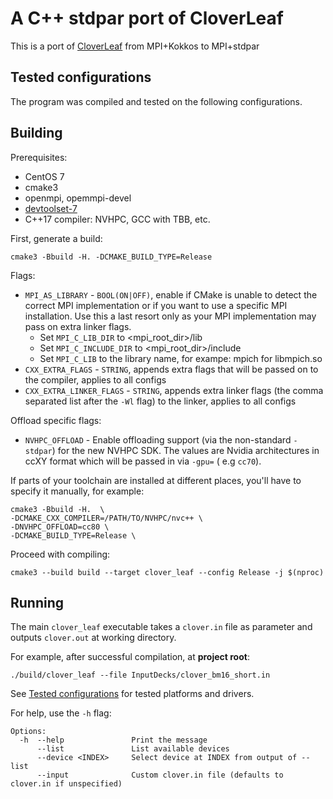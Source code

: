 # A C++ stdpar port of CloverLeaf

This is a port of [CloverLeaf](https://github.com/UoB-HPC/cloverleaf_kokkos) from MPI+Kokkos to
MPI+stdpar

## Tested configurations

The program was compiled and tested on the following configurations.

## Building

Prerequisites:

* CentOS 7
* cmake3
* openmpi, opemmpi-devel
* [devtoolset-7](https://www.softwarecollections.org/en/scls/rhscl/devtoolset-7/)
* C++17 compiler: NVHPC, GCC with TBB, etc.

First, generate a build:

    cmake3 -Bbuild -H. -DCMAKE_BUILD_TYPE=Release  

Flags:

* `MPI_AS_LIBRARY` - `BOOL(ON|OFF)`, enable if CMake is unable to detect the correct MPI
  implementation or if you want to use a specific MPI installation. Use this a last resort only as
  your MPI implementation may pass on extra linker flags.
    * Set `MPI_C_LIB_DIR` to  <mpi_root_dir>/lib
    * Set `MPI_C_INCLUDE_DIR` to  <mpi_root_dir>/include
    * Set `MPI_C_LIB` to the library name, for exampe: mpich for libmpich.so
* `CXX_EXTRA_FLAGS` - `STRING`, appends extra flags that will be passed on to the compiler, applies
  to all configs
* `CXX_EXTRA_LINKER_FLAGS` - `STRING`, appends extra linker flags (the comma separated list after
  the `-Wl` flag) to the linker, applies to all configs

Offload specific flags:

* `NVHPC_OFFLOAD` - Enable offloading support (via the non-standard `-stdpar`) for the new NVHPC
  SDK.
  The values are Nvidia architectures in ccXY format which will be passed in via `-gpu=` (
  e.g `cc70`).

If parts of your toolchain are installed at different places, you'll have to specify it manually,
for example:

    cmake3 -Bbuild -H.  \
    -DCMAKE_CXX_COMPILER=/PATH/TO/NVHPC/nvc++ \
    -DNVHPC_OFFLOAD=cc80 \  
    -DCMAKE_BUILD_TYPE=Release \

Proceed with compiling:

    cmake3 --build build --target clover_leaf --config Release -j $(nproc)

## Running

The main `clover_leaf` executable takes a `clover.in` file as parameter and outputs `clover.out` at
working directory.

For example, after successful compilation, at **project root**:

    ./build/clover_leaf --file InputDecks/clover_bm16_short.in

See [Tested configurations](#tested-configurations) for tested platforms and drivers.

For help, use the `-h` flag:

```
Options:
  -h  --help               Print the message
      --list               List available devices
      --device <INDEX>     Select device at INDEX from output of --list
      --input              Custom clover.in file (defaults to clover.in if unspecified)
```

